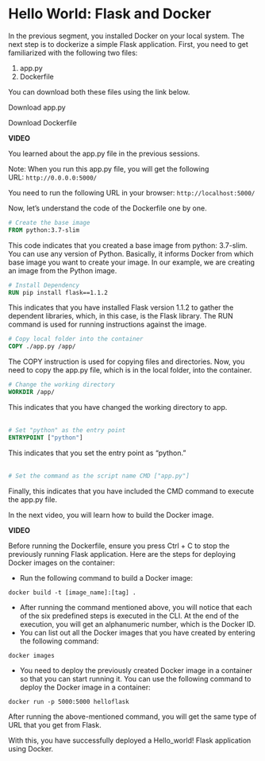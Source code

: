 # Hello World: Flask and Docker

In the previous segment, you installed Docker on your local system. The next step is to dockerize a simple Flask application. First, you need to get familiarized with the following two files:

1.  app.py
2.  Dockerfile

You can download both these files using the link below.

Download app.py

Download Dockerfile

**VIDEO**

You learned about the app.py file in the previous sessions. 

  
Note: When you run this app.py file, you will get the following URL: `http://0.0.0.0:5000/` 

  
You need to run the following URL in your browser: `http://localhost:5000/`

Now, let’s understand the code of the Dockerfile one by one.

```dockerfile
# Create the base image
FROM python:3.7-slim
```

This code indicates that you created a base image from python: 3.7-slim. You can use any version of Python. Basically, it informs Docker from which base image you want to create your image. In our example, we are creating an image from the Python image.

```dockerfile
# Install Dependency 
RUN pip install flask==1.1.2
```

This indicates that you have installed Flask version 1.1.2 to gather the dependent libraries, which, in this case, is the Flask library. The RUN command is used for running instructions against the image.

```dockerfile
# Copy local folder into the container 
COPY ./app.py /app/
```

The COPY instruction is used for copying files and directories. Now, you need to copy the app.py file, which is in the local folder, into the container.

```dockerfile
# Change the working directory 
WORKDIR /app/
```

This indicates that you have changed the working directory to app.  
 
```dockerfile
# Set "python" as the entry point 
ENTRYPOINT ["python"]
```

This indicates that you set the entry point as “python.”  
 
```dockerfile
# Set the command as the script name CMD ["app.py"]
```

Finally, this indicates that you have included the CMD command to execute the app.py file. 

In the next video, you will learn how to build the Docker image.

**VIDEO**

Before running the Dockerfile, ensure you press Ctrl + C to stop the previously running Flask application. Here are the steps for deploying Docker images on the container:

-   Run the following command to build a Docker image:

`docker build -t [image_name]:[tag] .`

-   After running the command mentioned above, you will notice that each of the six predefined steps is executed in the CLI. At the end of the execution, you will get an alphanumeric number, which is the Docker ID.
-   You can list out all the Docker images that you have created by entering the following command:

`docker images`

-   You need to deploy the previously created Docker image in a container so that you can start running it. You can use the following command to deploy the Docker image in a container:

`docker run -p 5000:5000 helloflask`

After running the above-mentioned command, you will get the same type of URL that you get from Flask.

With this, you have successfully deployed a Hello_world! Flask application using Docker.